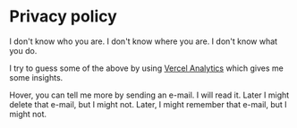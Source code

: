 # Privacy policy

I don't know who you are.
I don't know where you are.
I don't know what you do.

I try to guess some of the above by using [Vercel Analytics](https://vercel.com/analytics) which gives me some insights.

Hover, you can tell me more by sending an e-mail. I will read it. Later I might delete that e-mail, but I might not. Later, I might remember that e-mail, but I might not.